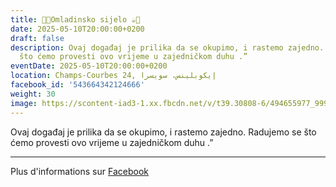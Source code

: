 ```yaml
---
title: 🍫🍪Omladinsko sijelo ☕️🍩
date: 2025-05-10T20:00:00+0200
draft: false
description: Ovaj događaj je prilika da se okupimo, i rastemo zajedno. Radujemo se
  što ćemo provesti ovo vrijeme u zajedničkom duhu .”
eventDate: 2025-05-10T20:00:00+0200
location: Champs-Courbes 24, ‏إيكوبلينس‏، ‏سويسرا‏
facebook_id: '543664342124666'
weight: 30
image: https://scontent-iad3-1.xx.fbcdn.net/v/t39.30808-6/494655977_999846225609310_4487878895912218163_n.jpg?_nc_cat=107&ccb=1-7&_nc_sid=9e60e4&_nc_ohc=2oW3OoRDf_YQ7kNvwFZtias&_nc_oc=AdmskBQNeK0IG1tF7dxnrYJPzgCuL8jI8bmc0Qi5PC1KiLT8uLMoIvZf9Udfy9ms_s4&_nc_zt=23&_nc_ht=scontent-iad3-1.xx&edm=ABTKTjYEAAAA&_nc_gid=syox-scp-aEzdXpUSjl9rA&_nc_tpa=Q5bMBQG17II7ZV9xphiyoX19hgv7HV0_Ens1XBqlS7E3jrerhSLr3_e8k-kvb67_-ypuv_eibE-u5MNGjw&oh=00_AffnvbYMVO-RwwI2HV7xJflMDcyIpkB3YgcdTQ0bsqmGMw&oe=6900B398
---
```


Ovaj događaj je prilika da se okupimo, i rastemo zajedno. Radujemo se što ćemo provesti ovo vrijeme u zajedničkom duhu .”

---

Plus d'informations sur [Facebook](https://facebook.com/events/543664342124666)